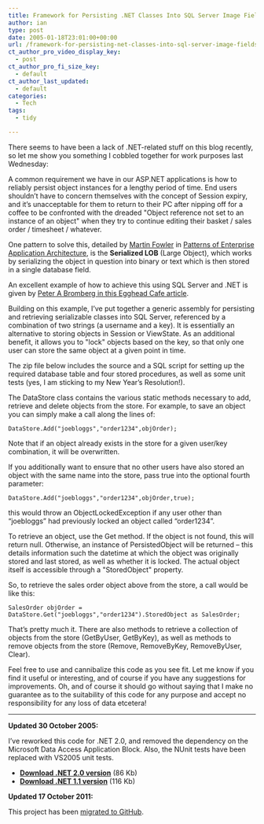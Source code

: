 ```yaml
---
title: Framework for Persisting .NET Classes Into SQL Server Image Fields, With Locking Ability
author: ian
type: post
date: 2005-01-18T23:01:00+00:00
url: /framework-for-persisting-net-classes-into-sql-server-image-fields-with-locking-ability/
ct_author_pro_video_display_key:
  - post
ct_author_pro_fi_size_key:
  - default
ct_author_last_updated:
  - default
categories:
  - Tech
tags:
  - tidy

---
```

<!--kg-card-begin: html-->

There seems to have been a lack of .NET-related stuff on this blog recently, so let me show you something I cobbled together for work purposes last Wednesday:

A common requirement we have in our ASP.NET applications is how to reliably persist object instances&nbsp;for a lengthy period of time. End users shouldn&#8217;t have to concern themselves with the concept of Session expiry, and it&#8217;s unacceptable for them to return to their PC after nipping off for a coffee to be confronted with the dreaded "Object reference not set to an instance of an object" when they try to continue editing their basket / sales order / timesheet / whatever.

One pattern to solve this, detailed by [Martin Fowler][1] in [Patterns of Enterprise Application Architecture][2], is the **Serialized LOB** (Large Object), which works by serializing the object in question into binary or text which is then stored in a single database field.

An excellent example of how to achieve this using SQL Server and .NET is given by [Peter A Bromberg in this Egghead Cafe article][3].

Building on this example, I&#8217;ve put together a generic assembly for persisting and retrieving serializable classes into SQL Server, referenced by a combination of two strings (a username and a key). It is essentially an alternative to storing objects in Session or ViewState. As an additional benefit, it allows you to "lock" objects based on the key, so that only one user can store the same object at a given point in time.

The zip file below includes the source and a SQL script for setting up the required database table and four stored procedures, as well as some unit tests (yes, I am sticking to my New Year&#8217;s Resolution!).

The DataStore class contains the&nbsp;various static methods necessary to&nbsp;add, retrieve and delete objects from the store. For example, to save an object you can simply make a call along the lines of:

    DataStore.Add("joebloggs","order1234",objOrder);  

Note that if an object already exists in the store for a given user/key combination, it will be overwritten.

If you additionally want to ensure that no other users have also stored an object with the same name into the store, pass true into the optional fourth parameter:

    DataStore.Add("joebloggs","order1234",objOrder,true);  

this would throw an ObjectLockedException if any user other than &#8220;joebloggs&#8221; had previously locked an object called &#8220;order1234&#8221;.

To retrieve an object, use the Get method. If the object is not found, this will return null. Otherwise, an instance of PersistedObject will be returned &#8211; this details information such&nbsp;the datetime at which the object was originally stored and last stored, as well as whether it is locked. The actual object itself is accessible through a "StoredObject" property.

So, to retrieve the sales order object above from the store, a call would be like this:

    SalesOrder objOrder = DataStore.Get("joebloggs","order1234").StoredObject as SalesOrder;  

That&#8217;s pretty much it. There are also methods to retrieve a collection of objects from the store (GetByUser, GetByKey), as well as methods to remove objects from the store (Remove, RemoveByKey, RemoveByUser, Clear).

Feel free to use and cannibalize this code as you see fit. Let me know if you find it useful or interesting, and of course if you have any suggestions for improvements. Oh, and of course it should go without saying that I make no guarantee as to the suitability of this code for any purpose and accept no responsibility for any loss of data etcetera!

* * *

**Updated 30 October 2005:**

I&#8217;ve reworked this code for .NET 2.0, and removed the dependency on the Microsoft Data Access Application Block. Also, the NUnit tests have been replaced with VS2005 unit tests.

  * [**Download .NET 2.0 version**][4] (86 Kb)
  * [**Download .NET 1.1 version**][5] (116 Kb)

**Updated 17 October 2011:**

This project has been [migrated to GitHub][6].

<!--kg-card-end: html-->

 [1]: http://www.martinfowler.com
 [2]: http://www.amazon.co.uk/exec/obidos/ASIN/0321127420
 [3]: http://www.eggheadcafe.com/articles/20020929.asp
 [4]: https://blog.iannelson.uk/content/images/iannelsondatastorage20.zip
 [5]: https://blog.iannelson.uk/content/images/iannelsondatastorage10.zip
 [6]: https://github.com/ianfnelson/DataStorage